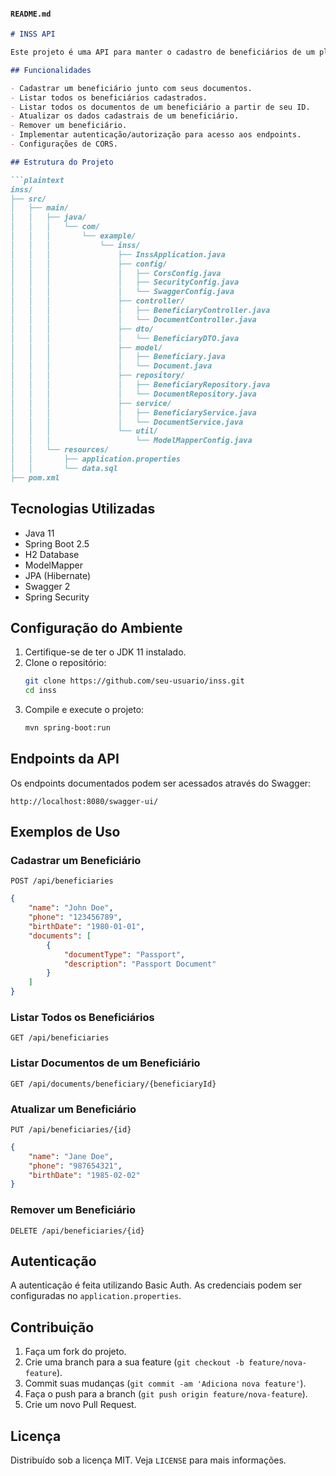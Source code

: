 #### `README.md`
```markdown
# INSS API

Este projeto é uma API para manter o cadastro de beneficiários de um plano de saúde, utilizando Java, Spring Boot e H2 Database.

## Funcionalidades

- Cadastrar um beneficiário junto com seus documentos.
- Listar todos os beneficiários cadastrados.
- Listar todos os documentos de um beneficiário a partir de seu ID.
- Atualizar os dados cadastrais de um beneficiário.
- Remover um beneficiário.
- Implementar autenticação/autorização para acesso aos endpoints.
- Configurações de CORS.

## Estrutura do Projeto

```plaintext
inss/
├── src/
│   ├── main/
│   │   ├── java/
│   │   │   └── com/
│   │   │       └── example/
│   │   │           └── inss/
│   │   │               ├── InssApplication.java
│   │   │               ├── config/
│   │   │               │   ├── CorsConfig.java
│   │   │               │   ├── SecurityConfig.java
│   │   │               │   └── SwaggerConfig.java
│   │   │               ├── controller/
│   │   │               │   ├── BeneficiaryController.java
│   │   │               │   └── DocumentController.java
│   │   │               ├── dto/
│   │   │               │   └── BeneficiaryDTO.java
│   │   │               ├── model/
│   │   │               │   ├── Beneficiary.java
│   │   │               │   └── Document.java
│   │   │               ├── repository/
│   │   │               │   ├── BeneficiaryRepository.java
│   │   │               │   └── DocumentRepository.java
│   │   │               ├── service/
│   │   │               │   ├── BeneficiaryService.java
│   │   │               │   └── DocumentService.java
│   │   │               └── util/
│   │   │                   └── ModelMapperConfig.java
│   │   └── resources/
│   │       ├── application.properties
│   │       └── data.sql
├── pom.xml
```

## Tecnologias Utilizadas

- Java 11
- Spring Boot 2.5
- H2 Database
- ModelMapper
- JPA (Hibernate)
- Swagger 2
- Spring Security

## Configuração do Ambiente

1. Certifique-se de ter o JDK 11 instalado.
2. Clone o repositório:
    ```sh
    git clone https://github.com/seu-usuario/inss.git
    cd inss
    ```
3. Compile e execute o projeto:
    ```sh
    mvn spring-boot:run
    ```

## Endpoints da API

Os endpoints documentados podem ser acessados através do Swagger:

```
http://localhost:8080/swagger-ui/
```

## Exemplos de Uso

### Cadastrar um Beneficiário

`POST /api/beneficiaries`

```json
{
    "name": "John Doe",
    "phone": "123456789",
    "birthDate": "1980-01-01",
    "documents": [
        {
            "documentType": "Passport",
            "description": "Passport Document"
        }
    ]
}
```

### Listar Todos os Beneficiários

`GET /api/beneficiaries`

### Listar Documentos de um Beneficiário

`GET /api/documents/beneficiary/{beneficiaryId}`

### Atualizar um Beneficiário

`PUT /api/beneficiaries/{id}`

```json
{
    "name": "Jane Doe",
    "phone": "987654321",
    "birthDate": "1985-02-02"
}
```

### Remover um Beneficiário

`DELETE /api/beneficiaries/{id}`

## Autenticação

A autenticação é feita utilizando Basic Auth. As credenciais podem ser configuradas no `application.properties`.

## Contribuição

1. Faça um fork do projeto.
2. Crie uma branch para a sua feature (`git checkout -b feature/nova-feature`).
3. Commit suas mudanças (`git commit -am 'Adiciona nova feature'`).
4. Faça o push para a branch (`git push origin feature/nova-feature`).
5. Crie um novo Pull Request.

## Licença

Distribuído sob a licença MIT. Veja `LICENSE` para mais informações.
```